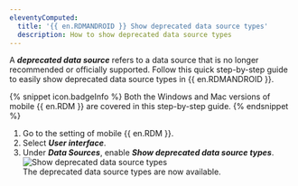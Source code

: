 ```yaml
---
eleventyComputed:
  title: '{{ en.RDMANDROID }} Show deprecated data source types'
  description: How to show deprecated data source types
---
```

A ***deprecated data source*** refers to a data source that is no longer recommended or officially supported. Follow this quick step-by-step guide to easily show deprecated data source types in {{ en.RDMANDROID }}.

{% snippet icon.badgeInfo %}
Both the Windows and Mac versions of mobile {{ en.RDM }} are covered in this step-by-step guide.
{% endsnippet %}  

1. Go to the setting of mobile {{ en.RDM }}. 
1. Select ***User interface***.
1. Under ***Data Sources***, enable ***Show deprecated data source types***.
![Show deprecated data source types](https://webdevolutions.blob.core.windows.net/docs/en/kb/KB6091.png)  
The deprecated data source types are now available.
